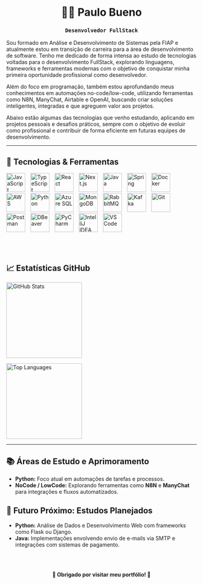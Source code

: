 <h1 align="center">👨‍💻 Paulo Bueno</h1>

<h3 align="center"><code>Desenvolvedor FullStack</code></h3>

<p>
Sou formado em Análise e Desenvolvimento de Sistemas pela FIAP e atualmente estou em transição de carreira para a área de desenvolvimento de software. Tenho me dedicado de forma intensa ao estudo de tecnologias voltadas para o desenvolvimento FullStack, explorando linguagens, frameworks e ferramentas modernas com o objetivo de conquistar minha primeira oportunidade profissional como desenvolvedor.
</p>

<p>
Além do foco em programação, também estou aprofundando meus conhecimentos em automações no-code/low-code, utilizando ferramentas como N8N, ManyChat, Airtable e OpenAI, buscando criar soluções inteligentes, integradas e que agreguem valor aos projetos.
</p>

<p>
Abaixo estão algumas das tecnologias que venho estudando, aplicando em projetos pessoais e desafios práticos, sempre com o objetivo de evoluir como profissional e contribuir de forma eficiente em futuras equipes de desenvolvimento.
</p>


<hr>

<h2>🚀 Tecnologias & Ferramentas</h2>

<p>
  <img src="https://cdn.jsdelivr.net/gh/devicons/devicon@latest/icons/javascript/javascript-original.svg" title="JavaScript" width="50" style="padding-right:10px;"/>
  <img src="https://cdn.jsdelivr.net/gh/devicons/devicon@latest/icons/typescript/typescript-original.svg" title="TypeScript" width="50" style="padding-right:10px;"/>
  <img src="https://cdn.jsdelivr.net/gh/devicons/devicon@latest/icons/react/react-original.svg" title="React" width="50" style="padding-right:10px;"/>
  <img src="https://cdn.jsdelivr.net/gh/devicons/devicon@latest/icons/nextjs/nextjs-original.svg" title="Next.js" width="50" style="padding-right:10px;"/>
  <img src="https://cdn.jsdelivr.net/gh/devicons/devicon@latest/icons/java/java-original.svg" title="Java" width="50" style="padding-right:10px;"/>
  <img src="https://cdn.jsdelivr.net/gh/devicons/devicon@latest/icons/spring/spring-original.svg" title="Spring" width="50" style="padding-right:10px;"/>
  <img src="https://cdn.jsdelivr.net/gh/devicons/devicon@latest/icons/docker/docker-original.svg" title="Docker" width="50" style="padding-right:10px;"/>
  <img src="https://cdn.jsdelivr.net/gh/devicons/devicon@latest/icons/amazonwebservices/amazonwebservices-original-wordmark.svg" title="AWS" width="50" style="padding-right:10px;"/>
  <img src="https://cdn.jsdelivr.net/gh/devicons/devicon@latest/icons/python/python-original.svg" title="Python" width="50" style="padding-right:10px;"/>
  <img src="https://cdn.jsdelivr.net/gh/devicons/devicon@latest/icons/azuresqldatabase/azuresqldatabase-original.svg" title="Azure SQL" width="50" style="padding-right:10px;"/>
  <img src="https://cdn.jsdelivr.net/gh/devicons/devicon@latest/icons/mongodb/mongodb-original.svg" title="MongoDB" width="50" style="padding-right:10px;"/>
  <img src="https://cdn.jsdelivr.net/gh/devicons/devicon@latest/icons/rabbitmq/rabbitmq-original.svg" title="RabbitMQ" width="50" style="padding-right:10px;"/>
  <img src="https://cdn.jsdelivr.net/gh/devicons/devicon@latest/icons/apachekafka/apachekafka-original.svg" title="Kafka" width="50" style="padding-right:10px;"/>
  <img src="https://cdn.jsdelivr.net/gh/devicons/devicon@latest/icons/git/git-original.svg" title="Git" width="50" style="padding-right:10px;"/>
  <img src="https://cdn.jsdelivr.net/gh/devicons/devicon@latest/icons/postman/postman-original.svg" title="Postman" width="50" style="padding-right:10px;"/>
  <img src="https://cdn.jsdelivr.net/gh/devicons/devicon@latest/icons/dbeaver/dbeaver-original.svg" title="DBeaver" width="50" style="padding-right:10px;"/>
  <img src="https://cdn.jsdelivr.net/gh/devicons/devicon@latest/icons/pycharm/pycharm-original.svg" title="PyCharm" width="50" style="padding-right:10px;"/>
  <img src="https://cdn.jsdelivr.net/gh/devicons/devicon@latest/icons/intellij/intellij-original.svg" title="IntelliJ IDEA" width="50" style="padding-right:10px;"/>
  <img src="https://cdn.jsdelivr.net/gh/devicons/devicon@latest/icons/vscode/vscode-original.svg" title="VS Code" width="50" style="padding-right:10px;"/>
</p>

<br clear="both" />
<br>

<h2>📈 Estatísticas GitHub</h2>

<p>
  <img 
    src="https://github-readme-stats.vercel.app/api?username=Paulo4526&show_icons=true&theme=tokyonight&include_all_commits=true&locale=pt-br" 
    alt="GitHub Stats" 
    height="200" 
    style="padding-right: 10px;"
  />
  
  <img 
    src="https://github-readme-stats.vercel.app/api/top-langs/?username=Paulo4526&theme=tokyonight&layout=compact&custom_title=Tecnologias&langs_count=9" 
    alt="Top Languages" 
    height="200" 
  />
</p>

<hr>

<h2>📚 Áreas de Estudo e Aprimoramento</h2>

<ul>
  <li><strong>Python:</strong> Foco atual em automações de tarefas e processos.</li>
  <li><strong>NoCode / LowCode:</strong> Explorando ferramentas como <strong>N8N</strong> e <strong>ManyChat</strong> para integrações e fluxos automatizados.</li>
</ul>

<h2>🔮 Futuro Próximo: Estudos Planejados</h2>

<ul>
  <li><strong>Python:</strong> Análise de Dados e Desenvolvimento Web com frameworks como Flask ou Django.</li>
  <li><strong>Java:</strong> Implementações envolvendo envio de e-mails via SMTP e integrações com sistemas de pagamento.</li>
</ul>

<br><br>

<p align="center"><strong>🔗 Obrigado por visitar meu portfólio! 🚀</strong></p>
